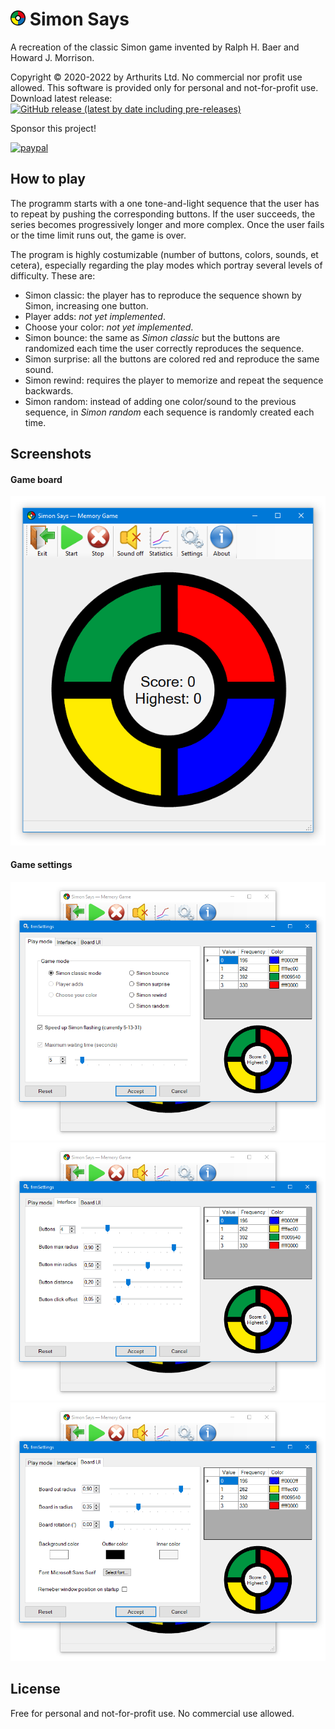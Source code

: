 # <img src="Simon says/images/logo@256.png?raw=true" height="24" width="24"> Simon Says
A recreation of the classic Simon game invented by Ralph H. Baer and Howard J. Morrison.

Copyright © 2020-2022 by Arthurits Ltd. No commercial nor profit use allowed. This software is provided only for personal and not-for-profit use.
Download latest release: [![GitHub release (latest by date including pre-releases)](https://img.shields.io/github/v/release/arthurits/SimonSays?include_prereleases)](https://github.com/arthurits/SimonSays/releases)

Sponsor this project!

[![paypal](https://www.paypalobjects.com/en_US/i/btn/btn_donateCC_LG.gif)](https://www.paypal.com/paypalme/ArthuritsLtd)

## How to play
The programm starts with a one tone-and-light sequence that the user has to repeat by pushing the corresponding buttons.
If the user succeeds, the series becomes progressively longer and more complex. Once the user fails or the time limit runs out, the game is over.

The program is highly costumizable (number of buttons, colors, sounds, et cetera), especially regarding the play modes which portray several levels of difficulty. These are:
* Simon classic: the player has to reproduce the sequence shown by Simon, increasing one button.
* Player adds: *not yet implemented*.
* Choose your color: *not yet implemented*.
* Simon bounce: the same as *Simon classic* but the buttons are randomized each time the user correctly reproduces the sequence.
* Simon surprise: all the buttons are colored red and reproduce the same sound.
* Simon rewind: requires the player to memorize and repeat the sequence backwards.
* Simon random: instead of adding one color/sound to the previous sequence, in *Simon random* each sequence is randomly created each time.

## Screenshots
#### Game board
![Main screen](/Media/Screenshot-01.png?raw=true "Game board")

#### Game settings
![Settings game mode](/Media/Screenshot-02.png?raw=true "Settings game mode")
![Settings interface](/Media/Screenshot-03.png?raw=true "Settings interface")
![Main board UI](/Media/Screenshot-04.png?raw=true "Main board UI")

## License
Free for personal and not-for-profit use. No commercial use allowed.
